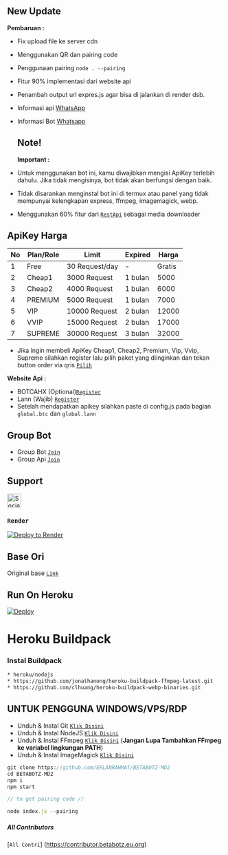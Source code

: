 ## New Update

**Pembaruan :**
- Fix upload file ke server cdn 
- Menggunakan QR dan pairing code 
- Penggunaan pairing ```node . --pairing```
- Fitur 90% implementasi dari website api
- Penambah output url expres.js agar bisa di jalankan di render dsb.
- Informasi api [WhatsApp](https://whatsapp.com/channel/0029VaApYsQ5Ui2c2rKbpP0S)
- Informasi Bot [Whatsapp](https://whatsapp.com/channel/0029VaiIG3UJpe8n3Y2MZ51z)
  ## Note!
  **Important :**
  
- Untuk menggunakan bot ini, kamu diwajibkan mengisi ApiKey terlebih dahulu. Jika tidak mengisinya, bot tidak akan berfungsi dengan baik.
- Tidak disarankan menginstal bot ini di termux atau panel yang tidak mempunyai kelengkapan express, ffmpeg, imagemagick, webp.
  
- Menggunakan 60% fitur dari [`RestApi`](https://api.betabotz.eu.org) sebagai media downloader


## ApiKey Harga

| No | Plan/Role    | Limit          | Expired         | Harga |
|----|--------------|----------------|-----------------|-------|
| 1  | Free         | 30 Request/day| -               | Gratis|
| 2  | Cheap1       | 3000 Request   | 1 bulan         | 5000     |
| 3  | Cheap2       | 4000 Request   | 1 bulan         | 6000     |
| 4  | PREMIUM      | 5000 Request   | 1 bulan         | 7000     |
| 5  | VIP          | 10000 Request  | 2 bulan         | 12000     |
| 6  | VVIP         | 15000 Request  | 2 bulan         | 17000     |
| 7  | SUPREME      | 30000 Request  | 3 bulan         | 32000     |

- Jika ingin membeli ApiKey Cheap1, Cheap2, Premium, Vip, Vvip, Supreme silahkan register lalu pilih paket yang diinginkan dan tekan button order via qris [`Pilih`](https://api.betabotz.eu.org/price)

**Website Api :**
- BOTCAHX (Optional)[`Register`](https://api.botcahx.eu.org)
- Lann (Wajib) [`Register`](https://api.betabotz.eu.org)
- Setelah mendapatkan apikey silahkan paste di config.js pada bagian ```global.btc``` dan ```global.lann```


## Group Bot
- Group Bot [`Join`](https://chat.whatsapp.com/G4f1fTpz9zL4EH3FyIcaPR)
- Group Api [`Join`](https://chat.whatsapp.com/DJLpJEZ5QFO5nzAoGcJO71)
## Support

<a href="https://api.betabotz.eu.org/donasi" target="_blank"><img src="https://img.shields.io/badge/Buy_Me_A_Coffee-FFDD00?style=for-the-badge&logo=buy-me-a-coffee&logoColor=black" height="32px" alt="Sociabuzz"></a>


### `Render`

[![Deploy to Render](https://render.com/images/deploy-to-render-button.svg)](https://dashboard.render.com/blueprint/new?repo=https%3A%2F%2Fgithub.com%2FERLANRAHMAT%2FBETABOTZ-MD2)
## Base Ori
Original base [`Link`](https://github.com/HelgaIlham/ZukaBet)

## Run On Heroku

[![Deploy](https://www.herokucdn.com/deploy/button.svg)](https://heroku.com/deploy?template=https://github.com/ERLANRAHMAT/BETABOTZ-MD2)
# Heroku Buildpack
### Instal Buildpack
```bash
* heroku/nodejs
* https://github.com/jonathanong/heroku-buildpack-ffmpeg-latest.git
* https://github.com/clhuang/heroku-buildpack-webp-binaries.git
```

## UNTUK PENGGUNA WINDOWS/VPS/RDP

* Unduh & Instal Git [`Klik Disini`](https://git-scm.com/downloads)
* Unduh & Instal NodeJS [`Klik Disini`](https://nodejs.org/en/download)
* Unduh & Instal FFmpeg [`Klik Disini`](https://ffmpeg.org/download.html) (**Jangan Lupa Tambahkan FFmpeg ke variabel lingkungan PATH**)
* Unduh & Instal ImageMagick [`Klik Disini`](https://imagemagick.org/script/download.php)

```javascript
git clone https://github.com/ERLANRAHMAT/BETABOTZ-MD2
cd BETABOTZ-MD2
npm i
npm start
```
```javascript
// to get pairing code //

node index.js --pairing

```


##### All Contributors
[`All Contri`] (https://contributor.betabotz.eu.org)
